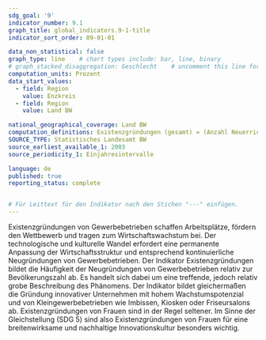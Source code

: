 ```yaml
---
sdg_goal: '9'
indicator_number: 9.1
graph_title: global_indicators.9-1-title 
indicator_sort_order: 09-01-01

data_non_statistical: false
graph_type: line    # chart types include: bar, line, binary
# graph_stacked_disaggregation: Geschlecht    # uncomment this line for stacked bars. eplace "Geschlecht" with the field of aggregation.
computation_units: Prozent
data_start_values:
  - field: Region
    value: Enzkreis
  - field: Region
    value: Land BW

national_geographical_coverage: Land BW
computation_definitions: Existenzgründungen (gesamt) = (Anzahl Neuerrichtungen von Gewerbebetrieben) / (Anzahl der Einwohnerinnen und Einwohner) * 1000
SOURCE_TYPE: Statistisches Landesamt BW
source_earliest_available_1: 2003
source_periodicity_1: Einjahresintervalle

language: de   
published: true
reporting_status: complete


# Für Leittext für den Indikator nach den Stichen "---" einfügen.
---
```


Existenzgründungen von Gewerbebetrieben schaffen Arbeitsplätze, fördern den Wettbewerb und tragen zum Wirtschaftswachstum bei. Der technologische und kulturelle Wandel erfordert eine permanente Anpassung der Wirtschaftsstruktur und entsprechend kontinuierliche Neugründungen von Gewerbebetrieben.
Der Indikator Existenzgründungen bildet die Häufigkeit der Neugründungen von Gewerbebetrieben relativ zur Bevölkerungszahl ab. Es handelt sich dabei um eine treffende, jedoch relativ grobe Beschreibung des Phänomens. Der Indikator bildet gleichermaßen die Gründung innovativer Unternehmen mit hohem Wachstumspotenzial und von Kleingewerbebetrieben wie Imbissen, Kiosken oder Friseursalons ab.
Existenzgründungen von Frauen sind in der Regel seltener. Im Sinne der Gleichstellung (SDG 5) sind also Existenzgründungen von Frauen für eine breitenwirksame und nachhaltige Innovationskultur besonders wichtig.